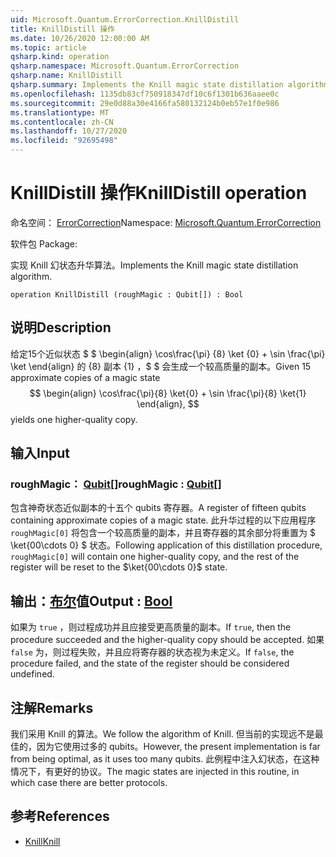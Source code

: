 ```yaml
---
uid: Microsoft.Quantum.ErrorCorrection.KnillDistill
title: KnillDistill 操作
ms.date: 10/26/2020 12:00:00 AM
ms.topic: article
qsharp.kind: operation
qsharp.namespace: Microsoft.Quantum.ErrorCorrection
qsharp.name: KnillDistill
qsharp.summary: Implements the Knill magic state distillation algorithm.
ms.openlocfilehash: 1135db83cf750918347df10c6f1301b636aaee0c
ms.sourcegitcommit: 29e0d88a30e4166fa580132124b0eb57e1f0e986
ms.translationtype: MT
ms.contentlocale: zh-CN
ms.lasthandoff: 10/27/2020
ms.locfileid: "92695498"
---
```

# <a name="knilldistill-operation"></a><span data-ttu-id="4ae09-102">KnillDistill 操作</span><span class="sxs-lookup"><span data-stu-id="4ae09-102">KnillDistill operation</span></span>

<span data-ttu-id="4ae09-103">命名空间： [ErrorCorrection](xref:Microsoft.Quantum.ErrorCorrection)</span><span class="sxs-lookup"><span data-stu-id="4ae09-103">Namespace: [Microsoft.Quantum.ErrorCorrection](xref:Microsoft.Quantum.ErrorCorrection)</span></span>

<span data-ttu-id="4ae09-104">软件包 [](https://nuget.org/packages/)</span><span class="sxs-lookup"><span data-stu-id="4ae09-104">Package: [](https://nuget.org/packages/)</span></span>


<span data-ttu-id="4ae09-105">实现 Knill 幻状态升华算法。</span><span class="sxs-lookup"><span data-stu-id="4ae09-105">Implements the Knill magic state distillation algorithm.</span></span>

```qsharp
operation KnillDistill (roughMagic : Qubit[]) : Bool
```


## <a name="description"></a><span data-ttu-id="4ae09-106">说明</span><span class="sxs-lookup"><span data-stu-id="4ae09-106">Description</span></span>

<span data-ttu-id="4ae09-107">给定15个近似状态 $ $ \begin{align} \cos\frac{\pi} {8} \ket {0} + \sin \frac{\pi} \ket \end{align} 的 {8} 副本 {1} ，$ $ 会生成一个较高质量的副本。</span><span class="sxs-lookup"><span data-stu-id="4ae09-107">Given 15 approximate copies of a magic state $$ \begin{align} \cos\frac{\pi}{8} \ket{0} + \sin \frac{\pi}{8} \ket{1} \end{align}, $$ yields one higher-quality copy.</span></span>

## <a name="input"></a><span data-ttu-id="4ae09-108">输入</span><span class="sxs-lookup"><span data-stu-id="4ae09-108">Input</span></span>

### <a name="roughmagic--qubit"></a><span data-ttu-id="4ae09-109">roughMagic： [Qubit](xref:microsoft.quantum.lang-ref.qubit)[]</span><span class="sxs-lookup"><span data-stu-id="4ae09-109">roughMagic : [Qubit](xref:microsoft.quantum.lang-ref.qubit)[]</span></span>

<span data-ttu-id="4ae09-110">包含神奇状态近似副本的十五个 qubits 寄存器。</span><span class="sxs-lookup"><span data-stu-id="4ae09-110">A register of fifteen qubits containing approximate copies of a magic state.</span></span> <span data-ttu-id="4ae09-111">此升华过程的以下应用程序 `roughMagic[0]` 将包含一个较高质量的副本，并且寄存器的其余部分将重置为 $ \ket{00\cdots 0} $ 状态。</span><span class="sxs-lookup"><span data-stu-id="4ae09-111">Following application of this distillation procedure, `roughMagic[0]` will contain one higher-quality copy, and the rest of the register will be reset to the $\ket{00\cdots 0}$ state.</span></span>



## <a name="output--bool"></a><span data-ttu-id="4ae09-112">输出：[布尔](xref:microsoft.quantum.lang-ref.bool)值</span><span class="sxs-lookup"><span data-stu-id="4ae09-112">Output : [Bool](xref:microsoft.quantum.lang-ref.bool)</span></span>

<span data-ttu-id="4ae09-113">如果为 `true` ，则过程成功并且应接受更高质量的副本。</span><span class="sxs-lookup"><span data-stu-id="4ae09-113">If `true`, then the procedure succeeded and the higher-quality copy should be accepted.</span></span> <span data-ttu-id="4ae09-114">如果 `false` 为，则过程失败，并且应将寄存器的状态视为未定义。</span><span class="sxs-lookup"><span data-stu-id="4ae09-114">If `false`, the procedure failed, and the state of the register should be considered undefined.</span></span>

## <a name="remarks"></a><span data-ttu-id="4ae09-115">注解</span><span class="sxs-lookup"><span data-stu-id="4ae09-115">Remarks</span></span>

<span data-ttu-id="4ae09-116">我们采用 Knill 的算法。</span><span class="sxs-lookup"><span data-stu-id="4ae09-116">We follow the algorithm of Knill.</span></span>
<span data-ttu-id="4ae09-117">但当前的实现远不是最佳的，因为它使用过多的 qubits。</span><span class="sxs-lookup"><span data-stu-id="4ae09-117">However, the present implementation is far from being optimal, as it uses too many qubits.</span></span>
<span data-ttu-id="4ae09-118">此例程中注入幻状态，在这种情况下，有更好的协议。</span><span class="sxs-lookup"><span data-stu-id="4ae09-118">The magic states are injected in this routine, in which case there are better protocols.</span></span>

## <a name="references"></a><span data-ttu-id="4ae09-119">参考</span><span class="sxs-lookup"><span data-stu-id="4ae09-119">References</span></span>

- [<span data-ttu-id="4ae09-120">Knill</span><span class="sxs-lookup"><span data-stu-id="4ae09-120">Knill</span></span>](https://arxiv.org/abs/quant-ph/0402171)